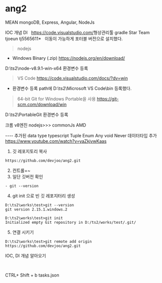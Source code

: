 # ang2

MEAN
mongoDB, Express, Angular, NodeJs

IOC 개념 DI
​
​
https://code.visualstudio.com/
​
형상관리툴​
gradle
Star Team
​
tjoeun
tj5565611*
​
​
이동이 가능하게 포터블 버전으로 설치했다.

> nodejs
- Windows Binary (.zip)
https://nodejs.org/en/download/

D:\ts2\node-v8.9.1-win-x64 환경변수 등록

> VS Code
https://code.visualstudio.com/docs/?dv=win
- 환경변수 등록 path에 D:\ts2\Microsoft VS Code\bin 등록했다.

> 64-bit Git for Windows Portable을 사용
https://git-scm.com/download/win

D:\ts2\PortableGit 환경변수 등록



크롬 v8엔진 nodejs>>>
commonJs 
AMD


---- 추가된 data type  typescript
Tuple Enum Any void Never 데이터타입 추가
https://www.youtube.com/watch?v=yaZkjvwKaas


1. 깃 레포지토리 복사 
```
https://github.com/devjoo/ang2.git
```
2. 컨트롤+~
3. 일단 깃버전 확인 
```
- git --version
```
4. git init 으로 빈 깃 레포지터리 생성
```
D:\ts2\works\test>git --version
git version 2.15.1.windows.2

D:\ts2\works\test>git init
Initialized empty Git repository in D:/ts2/works/test/.git/
```
5. 연결 시키기
```
D:\ts2\works\test>git remote add origin https://github.com/devjoo/ang2.git
```

IOC, DI 개념 알아오기


   

CTRL+ Shift + b
tasks.json 
